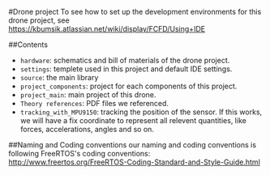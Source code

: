 #Drone project
To see how to set up the development environments for this drone project, see https://kbumsik.atlassian.net/wiki/display/FCFD/Using+IDE

##Contents
* `hardware`: schematics and bill of materials of the drone project.
* `settings`: templete used in this project and default IDE settings.
* `source`: the main library
* `project_components`: project for each components of this project.
* `project_main`: main project of this drone.
* `Theory references`: PDF files we referenced.
* `tracking_with_MPU9150`: tracking the position of the sensor. If this works, we will have a fix coordinate to represent all relevent quantities, like forces, accelerations, angles and so on. 

##Naming and Coding conventions
our naming and coding conventions is following FreeRTOS's coding conventions: http://www.freertos.org/FreeRTOS-Coding-Standard-and-Style-Guide.html